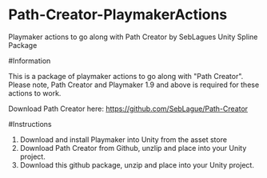 # Path-Creator-PlaymakerActions
Playmaker actions to go along with Path Creator by SebLagues Unity Spline Package

#Information

This is a package of playmaker actions to go along with "Path Creator". Please note, Path Creator and Playmaker 1.9 and above is required for these actions to work.

Download Path Creator here: https://github.com/SebLague/Path-Creator

#Instructions

1. Download and install Playmaker into Unity from the asset store
2. Download Path Creator from Github, unzlip and place into your Unity project.
3. Download this github package, unzip and place into your Unity project.
